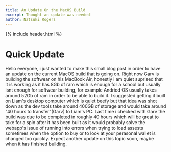 ```yaml
---
title: An Update On the MacOS Build
excerpt: Thought an update was needed
author: Natsuki Rogers
---
```

{% include header.html %}

# Quick Update
Hello everyone, i just wanted to make this small blog post in order to have an update on the current MacOS build that is going on. 
Right now Garv is building the softwear on his MacBook Air, honestly i am quiet suprised that it is working as it has 8Gb of ram which is enough for a school but 
usually isnt enough for softwear building, for example Andriod OS usually takes around 52Gb of ram in order to be able to build it. I suggested getting it built on Liam's
desktop computer which is quiet beefy but that idea was shot down as the dev tools take around 400GB of storage and would take around "40 hours to transfer"(Garv) to Liam's PC.
Last time i checked with Garv the build was due to be completed in roughly 40 hours which will be great to take for a spin after it has been built as it would probably solve the webapp's
issue of running into errors when trying to load assests sometimes when the option to buy or to look at your perasonal wallet is changed too quickly. Expect another update on this topic soon,
maybe when it has finished building.

